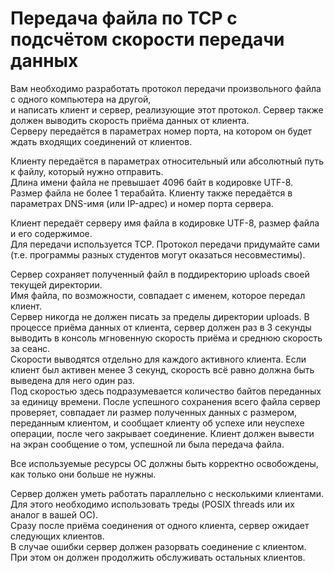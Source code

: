 # Передача файла по TCP с подсчётом скорости передачи данных

Вам необходимо разработать протокол передачи произвольного файла с одного компьютера на другой,  
и написать клиент и сервер, реализующие этот протокол. Сервер также должен выводить скорость приёма данных от клиента.  
Серверу передаётся в параметрах номер порта, на котором он будет ждать входящих соединений от клиентов.


Клиенту передаётся в параметрах относительный или абсолютный путь к файлу, который нужно отправить.   
Длина имени файла не превышает 4096 байт в кодировке UTF-8. Размер файла не более 1 терабайта.
Клиенту также передаётся в параметрах DNS-имя (или IP-адрес) и номер порта сервера.

Клиент передаёт серверу имя файла в кодировке UTF-8, размер файла и его содержимое.   
Для передачи используется TCP. Протокол передачи придумайте сами (т.е. программы разных студентов могут оказаться несовместимы).
 
Сервер сохраняет полученный файл в поддиректорию uploads своей текущей директории.  
Имя файла, по возможности, совпадает с именем, которое передал клиент.   
Сервер никогда не должен писать за пределы директории uploads.
В процессе приёма данных от клиента, сервер должен раз в 3 секунды выводить в консоль мгновенную скорость приёма и среднюю скорость за сеанс.  
Скорости выводятся отдельно для каждого активного клиента. Если клиент был активен менее 3 секунд, скорость всё равно должна быть выведена для него один раз.  
Под скоростью здесь подразумевается количество байтов переданных за единицу времени.
После успешного сохранения всего файла сервер проверяет, совпадает ли размер полученных данных с размером,   
переданным клиентом, и сообщает клиенту об успехе или неуспехе операции, после чего закрывает соединение.
Клиент должен вывести на экран сообщение о том, успешной ли была передача файла.   

Все используемые ресурсы ОС должны быть корректно освобождены, как только они больше не нужны.   

Сервер должен уметь работать параллельно с несколькими клиентами. 
Для этого необходимо использовать треды (POSIX threads или их аналог в вашей ОС).  
Сразу после приёма соединения от одного клиента, сервер ожидает следующих клиентов.   
В случае ошибки сервер должен разорвать соединение с клиентом. При этом он должен продолжить обслуживать остальных клиентов.